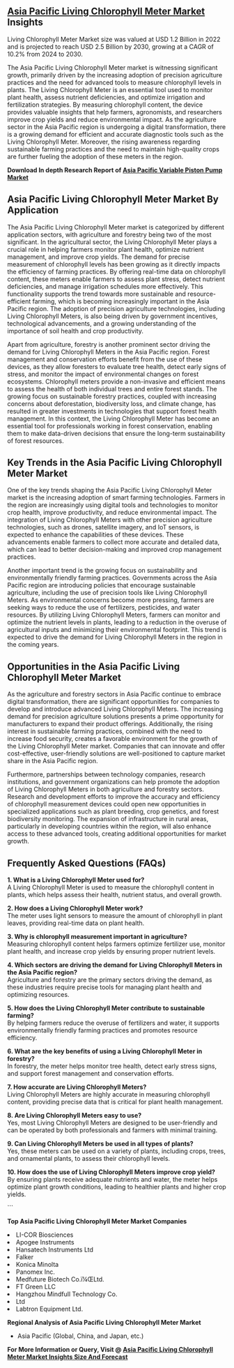 <h2><a href="https://www.verifiedmarketreports.com/download-sample/?rid=448202&amp;utm_source=Github-Feb&amp;utm_medium=219" target="_blank">Asia Pacific Living Chlorophyll Meter Market</a> Insights</h2><p>Living Chlorophyll Meter Market size was valued at USD 1.2 Billion in 2022 and is projected to reach USD 2.5 Billion by 2030, growing at a CAGR of 10.2% from 2024 to 2030.</p><p><p>The Asia Pacific Living Chlorophyll Meter market is witnessing significant growth, primarily driven by the increasing adoption of precision agriculture practices and the need for advanced tools to measure chlorophyll levels in plants. The Living Chlorophyll Meter is an essential tool used to monitor plant health, assess nutrient deficiencies, and optimize irrigation and fertilization strategies. By measuring chlorophyll content, the device provides valuable insights that help farmers, agronomists, and researchers improve crop yields and reduce environmental impact. As the agriculture sector in the Asia Pacific region is undergoing a digital transformation, there is a growing demand for efficient and accurate diagnostic tools such as the Living Chlorophyll Meter. Moreover, the rising awareness regarding sustainable farming practices and the need to maintain high-quality crops are further fueling the adoption of these meters in the region. <p><strong>Download In depth Research Report of <a href="https://www.verifiedmarketreports.com/download-sample/?rid=236118&amp;utm_source=Pulse-Dec&amp;utm_medium=219" target="_blank">Asia Pacific Variable Piston Pump Market</a></strong></p></p> <h2>Asia Pacific Living Chlorophyll Meter Market By Application</h2> <p>The Asia Pacific Living Chlorophyll Meter market is categorized by different application sectors, with agriculture and forestry being two of the most significant. In the agricultural sector, the Living Chlorophyll Meter plays a crucial role in helping farmers monitor plant health, optimize nutrient management, and improve crop yields. The demand for precise measurement of chlorophyll levels has been growing as it directly impacts the efficiency of farming practices. By offering real-time data on chlorophyll content, these meters enable farmers to assess plant stress, detect nutrient deficiencies, and manage irrigation schedules more effectively. This functionality supports the trend towards more sustainable and resource-efficient farming, which is becoming increasingly important in the Asia Pacific region. The adoption of precision agriculture technologies, including Living Chlorophyll Meters, is also being driven by government incentives, technological advancements, and a growing understanding of the importance of soil health and crop productivity.</p> <p>Apart from agriculture, forestry is another prominent sector driving the demand for Living Chlorophyll Meters in the Asia Pacific region. Forest management and conservation efforts benefit from the use of these devices, as they allow foresters to evaluate tree health, detect early signs of stress, and monitor the impact of environmental changes on forest ecosystems. Chlorophyll meters provide a non-invasive and efficient means to assess the health of both individual trees and entire forest stands. The growing focus on sustainable forestry practices, coupled with increasing concerns about deforestation, biodiversity loss, and climate change, has resulted in greater investments in technologies that support forest health management. In this context, the Living Chlorophyll Meter has become an essential tool for professionals working in forest conservation, enabling them to make data-driven decisions that ensure the long-term sustainability of forest resources.</p> <h2>Key Trends in the Asia Pacific Living Chlorophyll Meter Market</h2> <p>One of the key trends shaping the Asia Pacific Living Chlorophyll Meter market is the increasing adoption of smart farming technologies. Farmers in the region are increasingly using digital tools and technologies to monitor crop health, improve productivity, and reduce environmental impact. The integration of Living Chlorophyll Meters with other precision agriculture technologies, such as drones, satellite imagery, and IoT sensors, is expected to enhance the capabilities of these devices. These advancements enable farmers to collect more accurate and detailed data, which can lead to better decision-making and improved crop management practices.</p> <p>Another important trend is the growing focus on sustainability and environmentally friendly farming practices. Governments across the Asia Pacific region are introducing policies that encourage sustainable agriculture, including the use of precision tools like Living Chlorophyll Meters. As environmental concerns become more pressing, farmers are seeking ways to reduce the use of fertilizers, pesticides, and water resources. By utilizing Living Chlorophyll Meters, farmers can monitor and optimize the nutrient levels in plants, leading to a reduction in the overuse of agricultural inputs and minimizing their environmental footprint. This trend is expected to drive the demand for Living Chlorophyll Meters in the region in the coming years.</p> <h2>Opportunities in the Asia Pacific Living Chlorophyll Meter Market</h2> <p>As the agriculture and forestry sectors in Asia Pacific continue to embrace digital transformation, there are significant opportunities for companies to develop and introduce advanced Living Chlorophyll Meters. The increasing demand for precision agriculture solutions presents a prime opportunity for manufacturers to expand their product offerings. Additionally, the rising interest in sustainable farming practices, combined with the need to increase food security, creates a favorable environment for the growth of the Living Chlorophyll Meter market. Companies that can innovate and offer cost-effective, user-friendly solutions are well-positioned to capture market share in the Asia Pacific region.</p> <p>Furthermore, partnerships between technology companies, research institutions, and government organizations can help promote the adoption of Living Chlorophyll Meters in both agriculture and forestry sectors. Research and development efforts to improve the accuracy and efficiency of chlorophyll measurement devices could open new opportunities in specialized applications such as plant breeding, crop genetics, and forest biodiversity monitoring. The expansion of infrastructure in rural areas, particularly in developing countries within the region, will also enhance access to these advanced tools, creating additional opportunities for market growth.</p> <h2>Frequently Asked Questions (FAQs)</h2> <p><strong>1. What is a Living Chlorophyll Meter used for?</strong><br> A Living Chlorophyll Meter is used to measure the chlorophyll content in plants, which helps assess their health, nutrient status, and overall growth.</p> <p><strong>2. How does a Living Chlorophyll Meter work?</strong><br> The meter uses light sensors to measure the amount of chlorophyll in plant leaves, providing real-time data on plant health.</p> <p><strong>3. Why is chlorophyll measurement important in agriculture?</strong><br> Measuring chlorophyll content helps farmers optimize fertilizer use, monitor plant health, and increase crop yields by ensuring proper nutrient levels.</p> <p><strong>4. Which sectors are driving the demand for Living Chlorophyll Meters in the Asia Pacific region?</strong><br> Agriculture and forestry are the primary sectors driving the demand, as these industries require precise tools for managing plant health and optimizing resources.</p> <p><strong>5. How does the Living Chlorophyll Meter contribute to sustainable farming?</strong><br> By helping farmers reduce the overuse of fertilizers and water, it supports environmentally friendly farming practices and promotes resource efficiency.</p> <p><strong>6. What are the key benefits of using a Living Chlorophyll Meter in forestry?</strong><br> In forestry, the meter helps monitor tree health, detect early stress signs, and support forest management and conservation efforts.</p> <p><strong>7. How accurate are Living Chlorophyll Meters?</strong><br> Living Chlorophyll Meters are highly accurate in measuring chlorophyll content, providing precise data that is critical for plant health management.</p> <p><strong>8. Are Living Chlorophyll Meters easy to use?</strong><br> Yes, most Living Chlorophyll Meters are designed to be user-friendly and can be operated by both professionals and farmers with minimal training.</p> <p><strong>9. Can Living Chlorophyll Meters be used in all types of plants?</strong><br> Yes, these meters can be used on a variety of plants, including crops, trees, and ornamental plants, to assess their chlorophyll levels.</p> <p><strong>10. How does the use of Living Chlorophyll Meters improve crop yield?</strong><br> By ensuring plants receive adequate nutrients and water, the meter helps optimize plant growth conditions, leading to healthier plants and higher crop yields.</p> ```</p><p><strong>Top Asia Pacific Living Chlorophyll Meter Market Companies</strong></p><div data-test-id=""><p><li>LI-COR Biosciences</li><li> Apogee Instruments</li><li> Hansatech Instruments Ltd</li><li> Falker</li><li> Konica Minolta</li><li> Panomex Inc.</li><li> Medfuture Biotech Co.ï¼ŒLtd.</li><li> FT Green LLC</li><li> Hangzhou Mindfull Technology Co.</li><li>Ltd</li><li> Labtron Equipment Ltd.</li></p><div><strong>Regional Analysis of&nbsp;Asia Pacific Living Chlorophyll Meter Market</strong></div><ul><li dir="ltr"><p dir="ltr">Asia Pacific (Global, China, and Japan, etc.)</p></li></ul><p><strong>For More Information or Query, Visit @&nbsp;</strong><strong><a href="https://www.verifiedmarketreports.com/product/living-chlorophyll-meter-market/?utm_source=Github-Feb&amp;utm_medium=219" target="_blank">Asia Pacific Living Chlorophyll Meter Market Insights Size And Forecast</a></strong></p></div><h2>&nbsp;</h2><div data-test-id="">&nbsp;</div>
